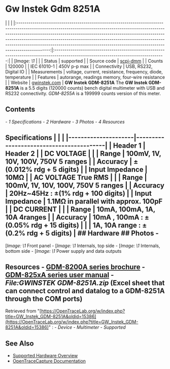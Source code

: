 # Gw Instek Gdm 8251A
| | | |:----------------------------------------------------------------------------------------------------------------------------------------------------------------------------------------------------------------------------------------------------------------------------------------------------------------------------------------------------------------------------------------------------------------------:|:------------------------------------------------------------------------------------------------------------------------------------:| | [*Image: \1* | | | Status | supported | | Source code | [scpi-dmm](http://github.com/OpenTraceLab/?p=OpenTraceCapture.git;a=tree;f=src/hardware/scpi-dmm) | | Counts | 120000 | | IEC 61010-1 | 450V p-p max | | Connectivity | USB, RS232, Digital IO | | Measurements | voltage, current, resistance, frequency, diode, temperature | | Features | autorange, readings memory, four-wire resistance | | Website | [gwinstek.com](https://www.gwinstek.com/en-global/products/detail/GDM-8251A) | **GW Instek GDM-8251A** The **GW Instek GDM-8251A** is a 5.5 digits (120000 counts) bench digital multimeter with USB and RS232 connectivity. *GDM-8255A* is a 199999 counts version of this meter.
## Contents
\- *1 Specifications* \- *2 Hardware* \- *3 Photos* \- *4 Resources*
## Specifications | | | |---------------------|-----------------------------------------| | Header 1 | Header 2 | | DC VOLTAGE | | | Range | 100mV, 1V, 10V, 100V, 750V 5 ranges | | Accuracy | ±(0.012% rdg + 5 digits) | | Input Impedance | 10MΩ | | AC VOLTAGE True RMS | | | Range | 100mV, 1V, 10V, 100V, 750V 5 ranges | | Accuracy | 20Hz~45Hz : ±(1% rdg + 100 digits) | | Input Impedance | 1.1MΩ in parallel with approx. 100pF | | DC CURRENT | | | Range | 10mA, 100mA, 1A, 10A 4ranges | | Accuracy | 10mA , 100mA : ±(0.05% rdg + 15 digits) | | | 1A, 10A range : ±(0.2% rdg + 5 digits) | ## Hardware ## Photos \-
[*Image: \1*
Front panel
\-
[*Image: \1*
Internals, top side
\-
[*Image: \1*
Internals, bottom side
\-
[*Image: \1*
Power supply and data outputs
## Resources \- [GDM-8200A series brochure](http://www.gwinstek.com/en-global/Download/DownloadFile/DownloadFile/download%23_%2307_DMM%23_%23BHGDM-8255A51A.pdf) \- [GDM-825xA series user manual](http://www.gwinstek.com/en-global/Download/DownloadFile/DownloadFile/download%23_%2307_DMM%23_%23GDM-825xA%23_%2382DM-8255AEF1.pdf) \- *File:GWINSTEK GDM-8251A.zip* (Excel sheet that can connect control and datalog to a GDM-8251A through the COM ports)
Retrieved from "[https://OpenTraceLab.org/w/index.php?title=GW_Instek_GDM-8251A&oldid=15386](https://OpenTraceLab.org/w/index.php?title=GW_Instek_GDM-8251A&oldid=15386)"
: \- *Device* \- *Multimeter* \- *Supported*
## See Also
- [Supported Hardware Overview](../supported-hardware.md)
- [OpenTraceCapture Documentation](../../opentracecapture/overview.md)
